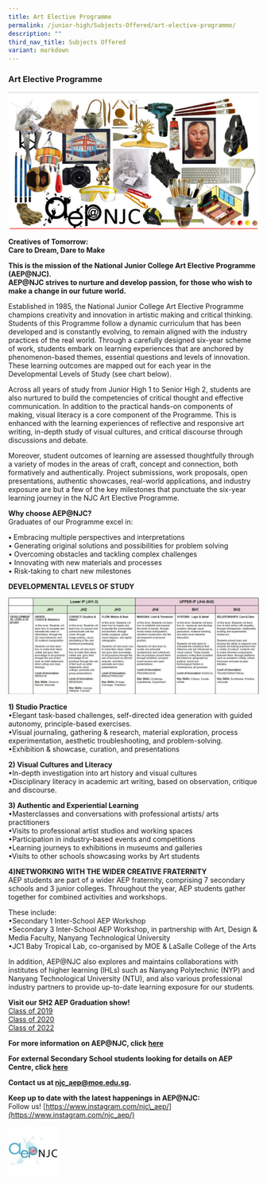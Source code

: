 ```yaml
---
title: Art Elective Programme
permalink: /junior-high/Subjects-Offered/art-elective-programme/
description: ""
third_nav_title: Subjects Offered
variant: markdown
---
```

### Art Elective Programme

![](/images/niche1.png)

**Creatives of Tomorrow:  
Care to Dream, Dare to Make**

**This is the mission of the National Junior College Art Elective Programme (AEP@NJC).**  
**AEP@NJC strives to nurture and develop passion, for those who wish to make a change in our future world.**

Established in 1985, the National Junior College Art Elective Programme champions creativity and innovation in artistic making and critical thinking. Students of this Programme follow a dynamic curriculum that has been developed and is constantly evolving, to remain aligned with the industry practices of the real world. Through a carefully designed six-year scheme of work, students embark on learning experiences that are anchored by phenomenon-based themes, essential questions and levels of innovation. These learning outcomes are mapped out for each year in the Developmental Levels of Study (see chart below).

Across all years of study from Junior High 1 to Senior High 2, students are also nurtured to build the competencies of critical thought and effective communication. In addition to the practical hands-on components of making, visual literacy is a core component of the Programme. This is enhanced with the learning experiences of reflective and responsive art writing, in-depth study of visual cultures, and critical discourse through discussions and debate.

Moreover, student outcomes of learning are assessed thoughtfully through a variety of modes in the areas of craft, concept and connection, both formatively and authentically. Project submissions, work proposals, open presentations, authentic showcases, real-world applications, and industry exposure are but a few of the key milestones that punctuate the six-year learning journey in the NJC Art Elective Programme.

**Why choose AEP@NJC?**  
Graduates of our Programme excel in:

**•**&nbsp;Embracing multiple perspectives and interpretations  
• Generating original solutions and possibilities for problem solving  
• Overcoming obstacles and tackling complex challenges  
• Innovating with new materials and processes  
• Risk-taking to chart new milestones

**DEVELOPMENTAL LEVELS OF STUDY**

![](/images/niche2.png)

**1) Studio Practice**  
•Elegant task-based challenges, self-directed idea generation with guided autonomy, principle-based exercises.  
•Visual journaling, gathering &amp; research, material exploration, process experimentation, aesthetic troubleshooting, and problem-solving.  
•Exhibition &amp; showcase, curation, and presentations

**2) Visual Cultures and Literacy**  
•In-depth investigation into art history and visual cultures  
•Disciplinary literacy in academic art writing, based on observation, critique and discourse.

**3) Authentic and Experiential Learning**  
•Masterclasses and conversations with professional artists/ arts practitioners  
•Visits to professional artist studios and working spaces  
•Participation in industry-based events and competitions  
•Learning journeys to exhibitions in museums and galleries  
•Visits to other schools showcasing works by Art students

**4)NETWORKING WITH THE WIDER CREATIVE FRATERNITY**  
AEP students are part of a wider AEP fraternity, comprising 7 secondary schools and 3 junior colleges. Throughout the year, AEP students gather together for combined activities and workshops.

These include:  
•Secondary 1 Inter-School AEP Workshop  
•Secondary 3 Inter-School AEP Workshop, in partnership with Art, Design &amp; Media Faculty, Nanyang Technological University  
•JC1 Baby Tropical Lab, co-organised by MOE &amp; LaSalle College of the Arts

In addition, AEP@NJC also explores and maintains collaborations with institutes of higher learning (IHLs) such as Nanyang Polytechnic (NYP) and Nanyang Technological University (NTU), and also various professional industry partners to provide up-to-date learning exposure for our students.

**Visit our SH2 AEP Graduation show!**  
[Class of 2019](https://njartgradshow2020.wordpress.com/)<br>
[Class of 2020](https://sh2aep2020.wixsite.com/my-site)<br>
[Class of 2022](https://njcgradshow2022.wixsite.com/eexhibition)

**For more information on AEP@NJC, click&nbsp;[here](https://moe-nationaljc-staging.netlify.app/art-elective-programme/)**

**For external Secondary School students looking for details on AEP Centre, click&nbsp;[here](https://moe-nationaljc-staging.netlify.app/art-elective-programme/aep-centre-at-njc)**

**Contact us at&nbsp;[njc\_aep@moe.edu.sg](mailto:njc_aep@moe.edu.sg).**

**Keep up to date with the latest happenings in AEP@NJC:**  
Follow us!&nbsp;[https://www.instagram.com/njc\_aep/](https://www.instagram.com/njc_aep/)

<img src="/images/niche3.png" style="width:20%">